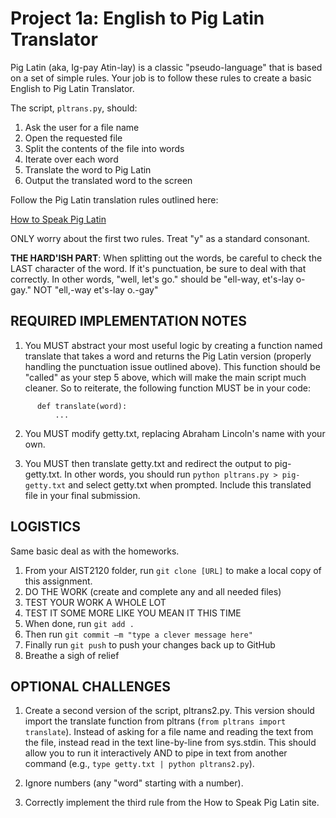 # Project 1a: English to Pig Latin Translator 

Pig Latin (aka, Ig-pay Atin-lay) is a classic "pseudo-language" that is based on a set of simple rules. Your job is to follow these rules to create a basic English to Pig Latin Translator. 

The script, `pltrans.py`, should: 

1. Ask the user for a file name 
2. Open the requested file 
3. Split the contents of the file into words 
4. Iterate over each word 
5. Translate the word to Pig Latin 
6. Output the translated word to the screen 

Follow the Pig Latin translation rules outlined here: 

[How to Speak Pig Latin](https://www.wikihow.com/Speak-Pig-Latin) 

ONLY worry about the first two rules. Treat "y" as a standard consonant. 

__THE HARD'ISH PART__: When splitting out the words, be careful to check the LAST character of the word. If it's punctuation, be sure to deal with that correctly. In other words, "well, let's go." should be "ell-way, et's-lay o-gay." NOT "ell,-way et's-lay o.-gay" 

## REQUIRED IMPLEMENTATION NOTES 

1. You MUST abstract your most useful logic by creating a function named translate that takes a word and returns the Pig Latin version (properly handling the punctuation issue outlined above). This function should be "called" as your step 5 above, which will make the main script much cleaner. So to reiterate, the following function MUST be in your code: 

``` 
      def translate(word): 
          ...
``` 

2. You MUST modify getty.txt, replacing Abraham Lincoln's name with your own.

3. You MUST then translate getty.txt and redirect the output to pig-getty.txt. In other words, you should run `python pltrans.py > pig-getty.txt` and select getty.txt when prompted. Include this translated file in your final submission. 

## LOGISTICS 

Same basic deal as with the homeworks. 

1. From your AIST2120 folder, run `git clone [URL]` to make a local copy of this assignment. 
2. DO THE WORK (create and complete any and all needed files)
3. TEST YOUR WORK A WHOLE LOT 
4. TEST IT SOME MORE LIKE YOU MEAN IT THIS TIME 
5. When done, run `git add .` 
6. Then run `git commit –m "type a clever message here"` 
7. Finally run `git push` to push your changes back up to GitHub 
8. Breathe a sigh of relief 

## OPTIONAL CHALLENGES 

1. Create a second version of the script, pltrans2.py. This version should import the translate function from pltrans (`from pltrans import translate`). Instead of asking for a file name and reading the text from the file, instead read in the text line-by-line from sys.stdin. This should allow you to run it interactively AND to pipe in text from another command (e.g., `type getty.txt | python pltrans2.py`). 

2. Ignore numbers (any "word" starting with a number).

3. Correctly implement the third rule from the How to Speak Pig Latin site.
